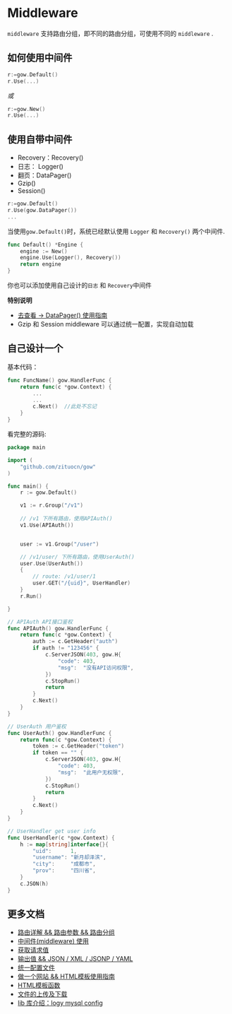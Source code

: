 # Middleware

`middleware` 支持路由分组，即不同的路由分组，可使用不同的 `middleware` .

## 如何使用中间件

```go
r:=gow.Default()
r.Use(...)
```
*或*

```go
r:=gow.New()
r.Use(...)
```

## 使用自带中间件

* Recovery：Recovery()
* 日志： Logger()
* 翻页：DataPager()
* Gzip()
* Session()

```go
r:=gow.Default()
r.Use(gow.DataPager())
...
```
当使用`gow.Default()`时，系统已经默认使用 `Logger` 和 `Recovery()` 两个中间件.


```go
func Default() *Engine {
	engine := New()
	engine.Use(Logger(), Recovery())
	return engine
}
```

你也可以添加使用自己设计的`日志` 和 `Recovery`中间件

**特别说明**

* [去查看 -> DataPager() 使用指南](https://github.com/zituocn/gow/blob/main/docs/data_pager.md)
* Gzip 和 Session middleware 可以通过统一配置，实现自动加载


## 自己设计一个

基本代码：

```go
func FuncName() gow.HandlerFunc {
	return func(c *gow.Context) {
        ...
        ...
        c.Next()  //此处不忘记
	}
}
```

看完整的源码:

```go
package main

import (
	"github.com/zituocn/gow"
)

func main() {
	r := gow.Default()

	v1 := r.Group("/v1")
	
	// /v1 下所有路由，使用APIAuth()
	v1.Use(APIAuth())


	user := v1.Group("/user")

	// /v1/user/ 下所有路由，使用UserAuth()
	user.Use(UserAuth())
	{
		// route: /v1/user/1 
		user.GET("/{uid}", UserHandler)
	}
	r.Run()

}

// APIAuth API接口鉴权
func APIAuth() gow.HandlerFunc {
	return func(c *gow.Context) {
		auth := c.GetHeader("auth")
		if auth != "123456" {
			c.ServerJSON(403, gow.H{
				"code": 403,
				"msg":  "没有API访问权限",
			})
			c.StopRun()
			return
		}
		c.Next()
	}
}

// UserAuth 用户鉴权
func UserAuth() gow.HandlerFunc {
	return func(c *gow.Context) {
		token := c.GetHeader("token")
		if token == "" {
			c.ServerJSON(403, gow.H{
				"code": 403,
				"msg":  "此用户无权限",
			})
			c.StopRun()
			return
		}
		c.Next()
	}
}

// UserHandler get user info
func UserHandler(c *gow.Context) {
	h := map[string]interface{}{
		"uid":      1,
		"username": "新月却泽滨",
		"city":     "成都市",
		"prov":     "四川省",
	}
	c.JSON(h)
}

```

## 更多文档

* [路由详解 && 路由参数 && 路由分组](https://github.com/zituocn/gow/blob/main/docs/route.md)
* [中间件(middleware) 使用](https://github.com/zituocn/gow/blob/main/docs/middleware.md)
* [获取请求值](https://github.com/zituocn/gow/blob/main/docs/request.md)
* [输出值 && JSON / XML / JSONP / YAML](https://github.com/zituocn/gow/blob/main/docs/response.md)
* [统一配置文件](https://github.com/zituocn/gow/blob/main/docs/config.md)
* [做一个网站 && HTML模板使用指南](https://github.com/zituocn/gow/blob/main/docs/website.md)
* [HTML模板函数](https://github.com/zituocn/gow/blob/main/docs/html.md)
* [文件的上传及下载](https://github.com/zituocn/gow/blob/main/docs/upload.md)
* [lib 库介绍：logy mysql config ](https://github.com/zituocn/gow/blob/main/docs/lib.md)